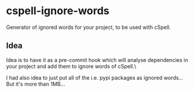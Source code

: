 # cspell-ignore-words
Generator of ignored words for your project, to be used with cSpell.

## Idea

Idea is to have it as a pre-commit hook which will analyse dependencies in your project and add them to ignore words of cSpell.\

I had also idea to just put all of the i.e. pypi packages as ignored words... But it's more than 1MB...
